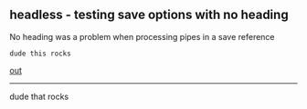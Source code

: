 headless - testing save options with no heading
---
No heading was a problem when processing pipes in a save reference

    dude this rocks

[out](# "save: | sub this, that")

---
dude that rocks
